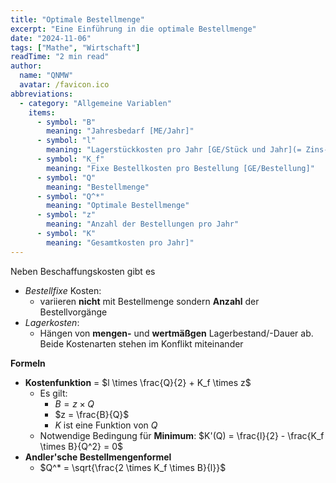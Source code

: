 ```yaml
---
title: "Optimale Bestellmenge"
excerpt: "Eine Einführung in die optimale Bestellmenge"
date: "2024-11-06"
tags: ["Mathe", "Wirtschaft"]
readTime: "2 min read"
author:
  name: "QNMW"
  avatar: /favicon.ico
abbreviations:
  - category: "Allgemeine Variablen"
    items:
      - symbol: "B"
        meaning: "Jahresbedarf [ME/Jahr]"
      - symbol: "l"
        meaning: "Lagerstückkosten pro Jahr [GE/Stück und Jahr](= Zins- und Lagerkostensatz mal Stückpreis)"
      - symbol: "K_f"
        meaning: "Fixe Bestellkosten pro Bestellung [GE/Bestellung]"
      - symbol: "Q"
        meaning: "Bestellmenge"
      - symbol: "Q^*"
        meaning: "Optimale Bestellmenge"
      - symbol: "z"
        meaning: "Anzahl der Bestellungen pro Jahr"
      - symbol: "K"
        meaning: "Gesamtkosten pro Jahr]"
---
```


Neben Beschaffungskosten gibt es
- _Bestellfixe_ Kosten:
	- variieren **nicht** mit Bestellmenge sondern **Anzahl** der Bestellvorgänge
- _Lagerkosten_: 
	- Hängen von **mengen-** und **wertmäßgen** Lagerbestand/-Dauer ab. 
Beide Kostenarten stehen im Konflikt miteinander

**Formeln**
- **Kostenfunktion** = $l \times \frac{Q}{2} + K_f \times z$ 
  - Es gilt: 
    - $B = z \times Q$
    - $z = \frac{B}{Q}$
    - $K$ ist eine Funktion von $Q$ 
  - Notwendige Bedingung für **Minimum**: $K'(Q) = \frac{l}{2} - \frac{K_f \times B}{Q^2} = 0$ 
- **Andler'sche Bestellmengenformel**
  - $Q^* = \sqrt{\frac{2 \times K_f \times B}{l}}$

